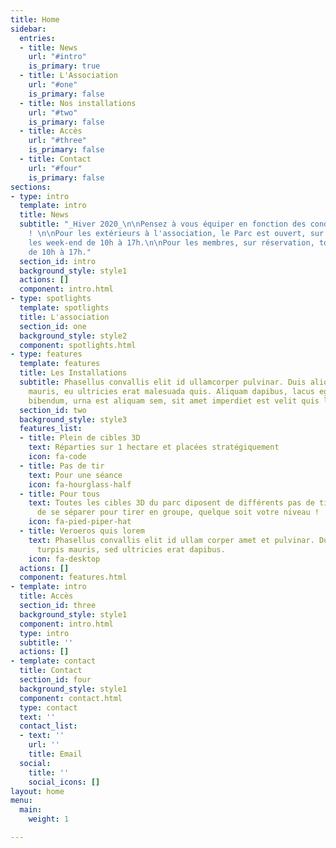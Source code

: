 ```yaml
---
title: Home
sidebar:
  entries:
  - title: News
    url: "#intro"
    is_primary: true
  - title: L'Association
    url: "#one"
    is_primary: false
  - title: Nos installations
    url: "#two"
    is_primary: false
  - title: Accès
    url: "#three"
    is_primary: false
  - title: Contact
    url: "#four"
    is_primary: false
sections:
- type: intro
  template: intro
  title: News
  subtitle: "_Hiver 2020_\n\nPensez à vous équiper en fonction des conditions météo
    ! \n\nPour les extérieurs à l'association, le Parc est ouvert, sur réservation,
    les week-end de 10h à 17h.\n\nPour les membres, sur réservation, tous les jours
    de 10h à 17h."
  section_id: intro
  background_style: style1
  actions: []
  component: intro.html
- type: spotlights
  template: spotlights
  title: L'association
  section_id: one
  background_style: style2
  component: spotlights.html
- type: features
  template: features
  title: Les Installations
  subtitle: Phasellus convallis elit id ullamcorper pulvinar. Duis aliquam turpis
    mauris, eu ultricies erat malesuada quis. Aliquam dapibus, lacus eget hendrerit
    bibendum, urna est aliquam sem, sit amet imperdiet est velit quis lorem.
  section_id: two
  background_style: style3
  features_list:
  - title: Plein de cibles 3D
    text: Réparties sur 1 hectare et placées stratégiquement
    icon: fa-code
  - title: Pas de tir
    text: Pour une séance
    icon: fa-hourglass-half
  - title: Pour tous
    text: Toutes les cibles 3D du parc diposent de différents pas de tir. Plus besoin
      de se séparer pour tirer en groupe, quelque soit votre niveau !
    icon: fa-pied-piper-hat
  - title: Veroeros quis lorem
    text: Phasellus convallis elit id ullam corper amet et pulvinar. Duis aliquam
      turpis mauris, sed ultricies erat dapibus.
    icon: fa-desktop
  actions: []
  component: features.html
- template: intro
  title: Accès
  section_id: three
  background_style: style1
  component: intro.html
  type: intro
  subtitle: ''
  actions: []
- template: contact
  title: Contact
  section_id: four
  background_style: style1
  component: contact.html
  type: contact
  text: ''
  contact_list:
  - text: ''
    url: ''
    title: Email
  social:
    title: ''
    social_icons: []
layout: home
menu:
  main:
    weight: 1

---
```

